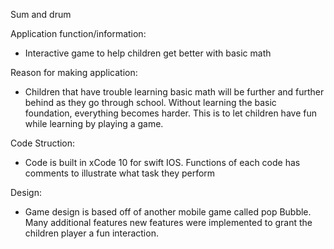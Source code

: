 Sum and drum

Application function/information: 
 - Interactive game to help children get better with basic math
 
 Reason for making application:
 - Children that have trouble learning basic math will be further and further behind as they go through school. Without learning the basic foundation, everything becomes harder. This is to let children have fun while learning by playing a game.
 
 Code Struction:
 - Code is built in xCode 10 for swift IOS. Functions of each code has comments to illustrate what task they perform
 
 Design:
 - Game design is based off of another mobile game called pop Bubble. Many additional features new features were implemented to grant the children player a fun interaction.
 
